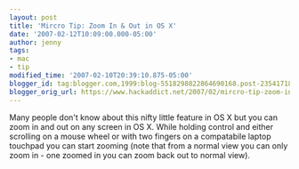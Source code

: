 ```yaml
---
layout: post
title: 'Mircro Tip: Zoom In & Out in OS X'
date: '2007-02-12T10:09:00.000-05:00'
author: jenny
tags:
- mac
- tip
modified_time: '2007-02-10T20:39:10.875-05:00'
blogger_id: tag:blogger.com,1999:blog-5518298822864690168.post-2354171886689441352
blogger_orig_url: https://www.hackaddict.net/2007/02/mircro-tip-zoom-in-out-in-os-x.html
---
```


Many people don't know about this nifty little feature in OS X but you can zoom in and out on  any screen in OS X.  While holding control and either scrolling on a mouse wheel or with two fingers on a compatabile laptop touchpad  you can start zooming (note that from a normal view you can only zoom in - one zoomed in you can zoom back out to normal view).